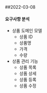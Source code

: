 ##2022-03-08

#### 요구사항 분석
- 상품 도메인 모델
  - 상품 ID
  - 상품명
  - 가격
  - 수량
- 상품 관리 기능
  - 상품 목록
  - 상품 상세
  - 상품 등록
  - 상품 수정